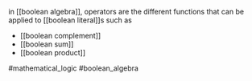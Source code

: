 in [[boolean algebra]], operators are the different functions that can be applied to [[boolean literal]]s such as 
- [[boolean complement]]
- [[boolean sum]]
- [[boolean product]]

#mathematical_logic 
#boolean_algebra 